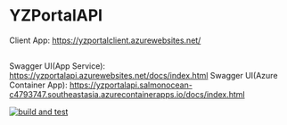 # YZPortalAPI

Client App: https://yzportalclient.azurewebsites.net/
##
Swagger UI(App Service): https://yzportalapi.azurewebsites.net/docs/index.html
Swagger UI(Azure Container App): https://yzportalapi.salmonocean-c4793747.southeastasia.azurecontainerapps.io/docs/index.html

[![build and test](https://github.com/yizhe1997/YZPortalAPI/actions/workflows/build-and-test.yml/badge.svg)](https://github.com/yizhe1997/YZPortalAPI/actions/workflows/build-and-test.yml)
